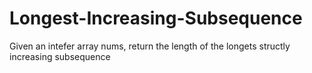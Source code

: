 # Longest-Increasing-Subsequence
Given an intefer array nums, return the length of the longets structly increasing subsequence
